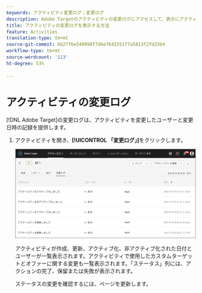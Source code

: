 ```yaml
---
keywords: アクティビティ変更ログ；変更ログ
description: Adobe Targetのアクティビティの変更ログにアクセスして、表示にアクティビティを変更したユーザーと変更日時の記録を伝えます。
title: アクティビティの変更ログを表示する方法
feature: Activities
translation-type: tm+mt
source-git-commit: bb27f6e540998f7dbe7642551f7a5013f2fd25b4
workflow-type: tm+mt
source-wordcount: '113'
ht-degree: 53%

---
```



# アクティビティの変更ログ

[!DNL Adobe Target]の変更ログは、アクティビティを変更したユーザーと変更日時の記録を提供します。

1. アクティビティを開き、**[!UICONTROL 「変更ログ」]**&#x200B;をクリックします。

   ![アクティビティの変更ログ](/help/c-activities/assets/change_log.png)

   アクティビティが作成、更新、アクティブ化、非アクティブ化された日付とユーザーが一覧表示されます。アクティビティで使用したカスタムターゲットとオファーに関する変更も一覧表示されます。「ステータス」列には、アクションの完了、保留または失敗が表示されます。

   ステータスの変更を確認するには、ページを更新します。

